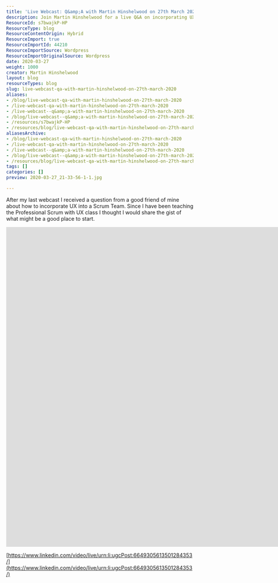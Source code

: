 ```yaml
---
title: 'Live Webcast: Q&amp;A with Martin Hinshelwood on 27th March 2020'
description: Join Martin Hinshelwood for a live Q&A on incorporating UX into Scrum teams. Discover insights and strategies to enhance your agile practices!
ResourceId: s7bwajkP-HP
ResourceType: blog
ResourceContentOrigin: Hybrid
ResourceImport: true
ResourceImportId: 44210
ResourceImportSource: Wordpress
ResourceImportOriginalSource: Wordpress
date: 2020-03-27
weight: 1000
creator: Martin Hinshelwood
layout: blog
resourceTypes: blog
slug: live-webcast-qa-with-martin-hinshelwood-on-27th-march-2020
aliases:
- /blog/live-webcast-qa-with-martin-hinshelwood-on-27th-march-2020
- /live-webcast-qa-with-martin-hinshelwood-on-27th-march-2020
- /live-webcast--q&amp;a-with-martin-hinshelwood-on-27th-march-2020
- /blog/live-webcast--q&amp;a-with-martin-hinshelwood-on-27th-march-2020
- /resources/s7bwajkP-HP
- /resources/blog/live-webcast-qa-with-martin-hinshelwood-on-27th-march-2020
aliasesArchive:
- /blog/live-webcast-qa-with-martin-hinshelwood-on-27th-march-2020
- /live-webcast-qa-with-martin-hinshelwood-on-27th-march-2020
- /live-webcast--q&amp;a-with-martin-hinshelwood-on-27th-march-2020
- /blog/live-webcast--q&amp;a-with-martin-hinshelwood-on-27th-march-2020
- /resources/blog/live-webcast-qa-with-martin-hinshelwood-on-27th-march-2020
tags: []
categories: []
preview: 2020-03-27_21-33-56-1-1.jpg

---
```

After my last webcast I received a question from a good friend of mine about how to incorporate UX into a Scrum Team. Since I have been teaching the Professional Scrum with UX class I thought I would share the gist of what might be a good place to start.

<iframe width="504" height="284" title="Embedded post" src="https://www.linkedin.com/video/embed/live/urn:li:ugcPost:6649305613501284353" frameborder="0" allowfullscreen style="width: 2010px; height: 860px;"></iframe>

[https://www.linkedin.com/video/live/urn:li:ugcPost:6649305613501284353/](https://www.linkedin.com/video/live/urn:li:ugcPost:6649305613501284353/)
